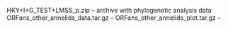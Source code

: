 HKY+I+G_TEST+LMSS_p.zip – archive with phylogenetic analysis data
ORFans_other_annelids_data.tar.gz –
ORFans_other_annelids_plot.tar.gz – 
